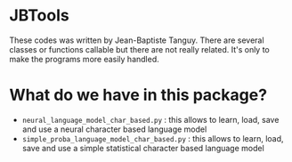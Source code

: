 JBTools
=======
These codes was written by Jean-Baptiste Tanguy. There are several classes or functions callable but there
are not really related. It's only to make the programs more easily handled.

What do we have in this package?
================================
* ```neural_language_model_char_based.py``` : this allows to learn, load, save and use a neural character based language model
* ```simple_proba_language_model_char_based.py``` : this allows to learn, load, save and use a simple statistical character based language model